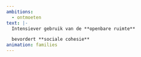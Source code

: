 ```yaml
---
ambitions:
  - ontmoeten
text: |-
  Intensiever gebruik van de **openbare ruimte**

  bevordert **sociale cohesie**
animation: families
---
```

